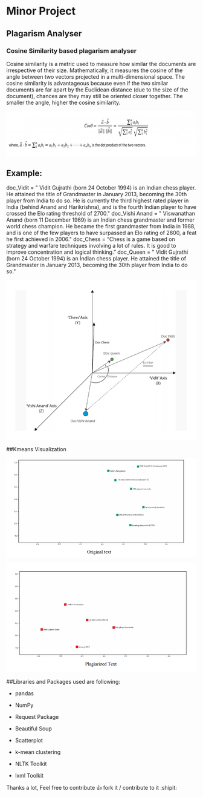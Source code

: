 # Minor Project

## Plagarism Analyser 

### Cosine Similarity based plagarism analyser 

Cosine similarity is a metric used to measure how similar the documents
are irrespective of their size. Mathematically, it measures the cosine of the
angle between two vectors projected in a multi-dimensional space. The
cosine similarity is advantageous because even if the two similar
documents are far apart by the Euclidean distance (due to the size of the
document), chances are they may still be oriented closer together. The
smaller the angle, higher the cosine similarity.






![](myFolder/Cosine_Formula.png)

## Example:

doc_Vidit = " Vidit Gujrathi (born 24 October 1994) is an
Indian chess player. He attained the title of Grandmaster in January
2013, becoming the 30th player from India to do so. He is currently
the third highest rated player in India (behind Anand and
Harikrishna), and is the fourth Indian player to have crossed the Elo
rating threshold of 2700."
doc_Vishi Anand = " Viswanathan Anand (born 11 December 1969) is
an Indian chess grandmaster and former world chess champion. He
became the first grandmaster from India in 1988, and is one of the few
players to have surpassed an Elo rating of 2800, a feat he first
achieved in 2006."
doc_Chess = “Chess is a game based on strategy and warfare
techniques involving a lot of rules. It is good to improve concentration
and logical thinking.”
doc_Queen = " Vidit Gujrathi (born 24 October 1994) is an
Indian chess player. He attained the title of Grandmaster in January
2013, becoming the 30th player from India to do so."





![](myFolder/Vector_Display.png)


##Kmeans Visualization


![](myFolder/Orignal.png)

![](myFolder/Duplicate.png)

##Libraries and Packages used are following:
- pandas

- NumPy

- Request Package

- Beautiful Soup

- Scatterplot

- k-mean clustering

- NLTK Toolkit

- lxml Toolkit



 Thanks a lot, Feel free to contribute :+1: fork it / contribute to it :shipit:
